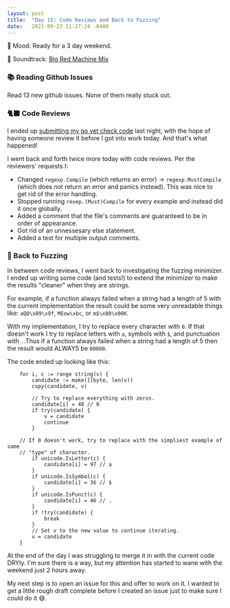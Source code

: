 ```yaml
---
layout: post
title:  "Day 15: Code Reviews and Back to Fuzzing"
date:   2021-09-23 11:27:24 -0400
---
```


🏡 Mood: Ready for a 3 day weekend.

🎵 Soundtrack: [Big Red Machine
Mix](https://open.spotify.com/playlist/37i9dQZF1EIYbaWw1mzxRp)

### 📚 Reading Github Issues

Read 13 new github issues. None of them really stuck out.

### 🐈‍⬛ Code Reviews

I ended up [submitting my go vet check
code](https://go-review.googlesource.com/c/tools/+/351553) last night, with the
hope of having someone review it before I got into work today. And that's what
happened!

I went back and forth twice more today with code reviews. Per the reviewers'
requests I:
* Changed `regexp.Compile` (which returns an error) -> `regexp.MustCompile`
  (which does not return an error and panics instead). This was nice to get rid
  of the error handling.
* Stopped running `rexep.(Must)Compile` for every example and instead did it
  once globally.
* Added a comment that the file's comments are guaranteed to be in order of
  appearance.
* Got rid of an unnessesary else statement.
* Added a test for multiple output comments.

### 🧶 Back to Fuzzing

In between code reviews, I went back to investigating the fuzzing minimizer. I
ended up writing some code (and tests!) to extend the minimizer to make the
results "cleaner" when they are strings.

For example, if a function always failed when a string had a length of 5 with
the current implementation the result could be some very unreadable things like:
`aQQ\x89\x9f`, `MEow\xbc`, or `m$\x80\x00K`.

With my implementation, I try to replace every character with `0`. If that
doesn't work I try to replace letters with `a`, symbols with `$`, and
punctuation with `.`.Thus if a function always failed when a string had a length
of 5 then the result would ALWAYS be `00000`.

The code ended up looking like this:
```
	for i, c := range string(v) {
		candidate := make([]byte, len(v))
		copy(candidate, v)

		// Try to replace everything with zeros.
		candidate[i] = 48 // 0
		if try(candidate) {
			v = candidate
			continue
		}

    // If 0 doesn't work, try to replace with the simpliest example of same
    // "type" of character.
		if unicode.IsLetter(c) {
			candidate[i] = 97 // a
		}
		if unicode.IsSymbol(c) {
			candidate[i] = 36 // $
		}
		if unicode.IsPunct(c) {
			candidate[i] = 46 // .
		}
		if !try(candidate) {
			break
		}
		// Set v to the new value to continue iterating.
		v = candidate
	}
```

At the end of the day I was struggling to merge it in with the current code
DRYly. I'm sure there is a way, but my attention has started to wane with the
weekend just 2 hours away.

My next step is to open an issue for this and offer to work on it. I wanted to
get a little rough draft complete before I created an issue just to make sure I
could do it 😅.

